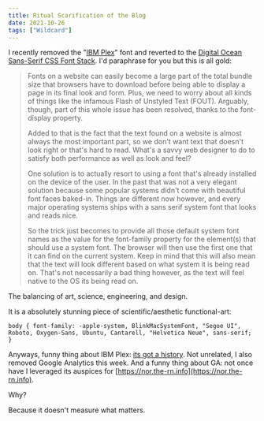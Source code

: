 ```yaml
---
title: Ritual Scarification of the Blog
date: 2021-10-26
tags: ["Wildcard"]
---
```


I recently removed the "[IBM Plex](https://fonts.google.com/specimen/IBM+Plex+Sans)" font and reverted to the [Digital Ocean Sans-Serif CSS Font Stack](https://www.digitalocean.com/community/tutorials/css-system-font-stack). I'd paraphrase for you but this is all gold:

<!--x-->

> Fonts on a website can easily become a large part of the total bundle size that browsers have to download before being able to display a page in its final look and form. Plus, we need to worry about all kinds of things like the infamous Flash of Unstyled Text (FOUT). Arguably, though, part of this whole issue has been resolved, thanks to the font-display property.
>
> Added to that is the fact that the text found on a website is almost always the most important part, so we don't want text that doesn't look right or that's hard to read. What's a savvy web designer to do to satisfy both performance as well as look and feel?
>
> One solution is to actually resort to using a font that's already installed on the device of the user. In the past that was not a very elegant solution because some popular systems didn't come with beautiful font faces baked-in. Things are different now however, and every major operating systems ships with a sans serif system font that looks and reads nice.
>
> So the trick just becomes to provide all those default system font names as the value for the font-family property for the element(s) that should use a system font. The browser will then use the first one that it can find on the current system. Keep in mind that this will also mean that the text will look different based on what system it is being read on. That's not necessarily a bad thing however, as the text will feel native to the OS its being read on.

The balancing of art, science, engineering, and design.

It is a absolutely stunning piece of scientific/aesthetic functional-art:

`body {
  font-family: -apple-system, BlinkMacSystemFont, "Segoe UI", Roboto, Oxygen-Sans, Ubuntu, Cantarell, "Helvetica Neue", sans-serif;
}`

Anyways, funny thing about IBM Plex: [its got a history](https://www.ibm.com/plex/). Not unrelated, I also removed Google Analytics this week. And a funny thing about GA: not once have I leveraged its auspices for [https://nor.the-rn.info](https://nor.the-rn.info).

Why?

Because it doesn't measure what matters.
